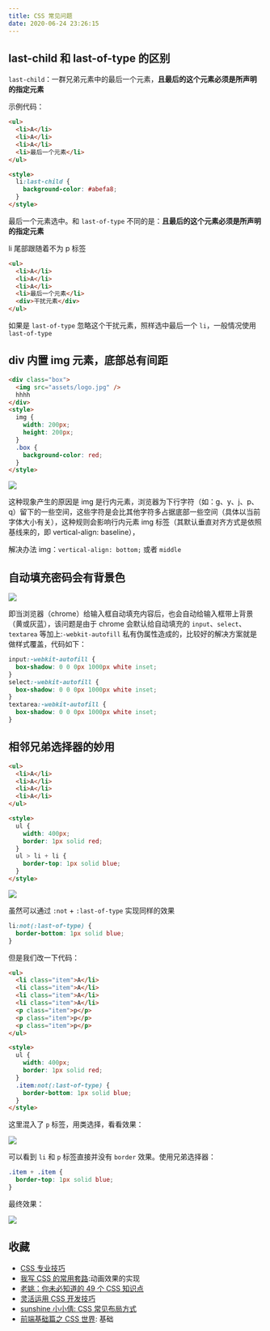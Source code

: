 ```yaml
---
title: CSS 常见问题
date: 2020-06-24 23:26:15
---
```


## last-child 和 last-of-type 的区别

`last-child`：一群兄弟元素中的最后一个元素，**且最后的这个元素必须是所声明的指定元素**

示例代码：

```html {5}
<ul>
  <li>A</li>
  <li>A</li>
  <li>A</li>
  <li>最后一个元素</li>
</ul>

<style>
  li:last-child {
    background-color: #abefa8;
  }
</style>
```

最后一个元素选中。和 `last-of-type` 不同的是：**且最后的这个元素必须是所声明的指定元素**

li 尾部跟随着不为 p 标签

```html
<ul>
  <li>A</li>
  <li>A</li>
  <li>A</li>
  <li>最后一个元素</li>
  <div>干扰元素</div>
</ul>
```

如果是 `last-of-type` 忽略这个干扰元素，照样选中最后一个 `li`，一般情况使用 `last-of-type`

## div 内置 img 元素，底部总有间距

```html
<div class="box">
  <img src="assets/logo.jpg" />
  hhhh
</div>
<style>
  img {
    width: 200px;
    height: 200px;
  }
  .box {
    background-color: red;
  }
</style>
```

<img src='../../assets/css/note/div-img.png' class='small' />

这种现象产生的原因是 img 是行内元素，浏览器为下行字符（如：g、y、j、p、q）留下的一些空间，这些字符是会比其他字符多占据底部一些空间（具体以当前字体大小有关），这种规则会影响行内元素 img 标签（其默认垂直对齐方式是依照基线来的，即 vertical-align: baseline），

解决办法 img：`vertical-align: bottom;` 或者 `middle`

## 自动填充密码会有背景色

<img src='../../assets/css/note/autofill.png' class='small' />

即当浏览器（chrome）给输入框自动填充内容后，也会自动给输入框带上背景（黄或灰蓝），该问题是由于 chrome 会默认给自动填充的 `input`、`select`、`textarea` 等加上:`-webkit-autofill` 私有伪属性造成的，比较好的解决方案就是做样式覆盖，代码如下：

```css
input:-webkit-autofill {
  box-shadow: 0 0 0px 1000px white inset;
}
select:-webkit-autofill {
  box-shadow: 0 0 0px 1000px white inset;
}
textarea:-webkit-autofill {
  box-shadow: 0 0 0px 1000px white inset;
}
```

## 相邻兄弟选择器的妙用

```html
<ul>
  <li>A</li>
  <li>A</li>
  <li>A</li>
  <li>A</li>
</ul>

<style>
  ul {
    width: 400px;
    border: 1px solid red;
  }
  ul > li + li {
    border-top: 1px solid blue;
  }
</style>
```

<img src='../../assets/css/note/brother-select.png' class='small' />

虽然可以通过 `:not` + `:last-of-type` 实现同样的效果

```css
li:not(:last-of-type) {
  border-bottom: 1px solid blue;
}
```

但是我们改一下代码：

```html
<ul>
  <li class="item">A</li>
  <li class="item">A</li>
  <li class="item">A</li>
  <li class="item">A</li>
  <p class="item">p</p>
  <p class="item">p</p>
  <p class="item">p</p>
</ul>

<style>
  ul {
    width: 400px;
    border: 1px solid red;
  }
  .item:not(:last-of-type) {
    border-bottom: 1px solid blue;
  }
</style>
```

这里混入了 `p` 标签，用类选择，看看效果：

<img src='../../assets/css/note/brother-select2.png' class='small' />

可以看到 `li` 和 `p` 标签直接并没有 `border` 效果。使用兄弟选择器：

```css
.item + .item {
  border-top: 1px solid blue;
}
```

最终效果：

<img src='../../assets/css/note/brother-select3.png' class='small' />

## 收藏

- [CSS 专业技巧](https://github.com/AllThingsSmitty/css-protips/tree/master/translations/zh-CN)
- [我写 CSS 的常用套路](https://juejin.im/post/5e070cd9f265da33f8653f00):动画效果的实现
- [老姚：你未必知道的 49 个 CSS 知识点](https://juejin.im/post/5d3eca78e51d4561cb5dde12)
- [灵活运用 CSS 开发技巧](https://juejin.im/post/5d4d0ec651882549594e7293)
- [sunshine 小小倩: CSS 常见布局方式](https://juejin.im/post/599970f4518825243a78b9d5)
- [前端基础篇之 CSS 世界](https://juejin.im/post/5ce607a7e51d454f6f16eb3d): 基础
